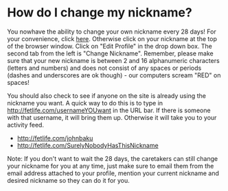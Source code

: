 # How do I change my nickname?

You nowhave the ability to change your own nickname every 28 days! For your convenience, click [here](https://fetlife.com/users/edit_nickname ""). Otherwise click on your nickname at the top of the browser window. Click on "Edit Profile" in the drop down box. The second tab from the left is "Change Nickname". Remember, please make sure that your new nickname is between 2 and 16 alphanumeric characters (letters and numbers) and does not consist of any spaces or periods (dashes and underscores are ok though) - our computers scream "RED" on spaces!

You should also check to see if anyone on the site is already using the nickname you want. A quick way to do this is to type in http://fetlife.com/usernameYOUwant in the URL bar. If there is someone with that username, it will bring them up. Otherwise it will take you to your activity feed.

* http://fetlife.com/johnbaku
* http://fetlife.com/SurelyNobodyHasThisNickname

Note: If you don't want to wait the 28 days, the caretakers can still change your nickname for you at any time, just make sure to email them from the email address attached to your profile, mention your current nickname and desired nickname so they can do it for you.
